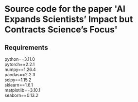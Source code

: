 # Source code for the paper 'AI Expands Scientists’ Impact but Contracts Science’s Focus'

## Requirements
python==3.11.0\
pytorch==2.2.1\
numpy==1.26.4\
pandas==2.2.3\
scipy==1.15.2\
sklearn==1.6.1\
matplotlib==3.10.1\
seaborn==0.13.2

#
